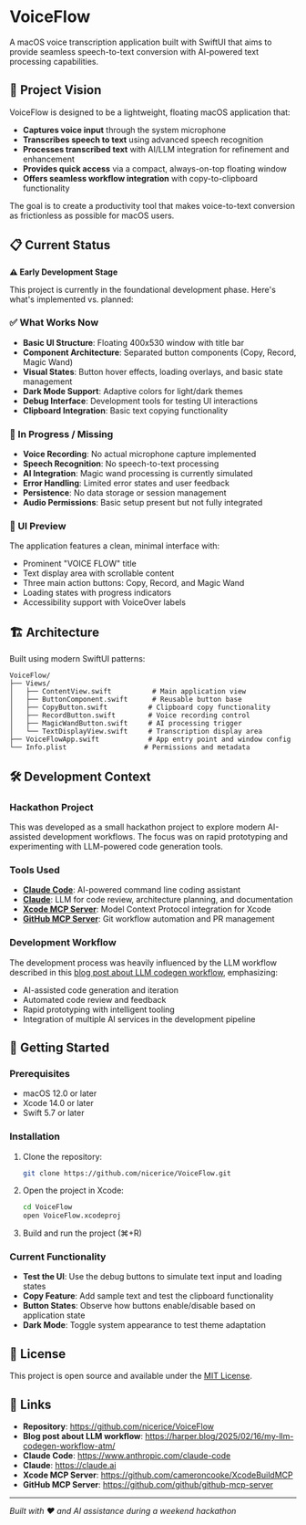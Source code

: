 # VoiceFlow

A macOS voice transcription application built with SwiftUI that aims to provide seamless speech-to-text conversion with AI-powered text processing capabilities.

## 🎯 Project Vision

VoiceFlow is designed to be a lightweight, floating macOS application that:

- **Captures voice input** through the system microphone
- **Transcribes speech to text** using advanced speech recognition
- **Processes transcribed text** with AI/LLM integration for refinement and enhancement
- **Provides quick access** via a compact, always-on-top floating window
- **Offers seamless workflow integration** with copy-to-clipboard functionality

The goal is to create a productivity tool that makes voice-to-text conversion as frictionless as possible for macOS users.

## 📋 Current Status

**⚠️ Early Development Stage**

This project is currently in the foundational development phase. Here's what's implemented vs. planned:

### ✅ What Works Now
- **Basic UI Structure**: Floating 400x530 window with title bar
- **Component Architecture**: Separated button components (Copy, Record, Magic Wand)
- **Visual States**: Button hover effects, loading overlays, and basic state management
- **Dark Mode Support**: Adaptive colors for light/dark themes
- **Debug Interface**: Development tools for testing UI interactions
- **Clipboard Integration**: Basic text copying functionality

### 🚧 In Progress / Missing
- **Voice Recording**: No actual microphone capture implemented
- **Speech Recognition**: No speech-to-text processing
- **AI Integration**: Magic wand processing is currently simulated
- **Error Handling**: Limited error states and user feedback
- **Persistence**: No data storage or session management
- **Audio Permissions**: Basic setup present but not fully integrated

### 🎨 UI Preview

The application features a clean, minimal interface with:
- Prominent "VOICE FLOW" title
- Text display area with scrollable content
- Three main action buttons: Copy, Record, and Magic Wand
- Loading states with progress indicators
- Accessibility support with VoiceOver labels

## 🏗️ Architecture

Built using modern SwiftUI patterns:

```
VoiceFlow/
├── Views/
│   ├── ContentView.swift          # Main application view
│   ├── ButtonComponent.swift      # Reusable button base
│   ├── CopyButton.swift          # Clipboard copy functionality
│   ├── RecordButton.swift        # Voice recording control
│   ├── MagicWandButton.swift     # AI processing trigger
│   └── TextDisplayView.swift     # Transcription display area
├── VoiceFlowApp.swift            # App entry point and window config
└── Info.plist                   # Permissions and metadata
```

## 🛠️ Development Context

### Hackathon Project
This was developed as a small hackathon project to explore modern AI-assisted development workflows. The focus was on rapid prototyping and experimenting with LLM-powered code generation tools.

### Tools Used
- **[Claude Code](https://www.anthropic.com/claude-code)**: AI-powered command line coding assistant
- **[Claude](https://claude.ai)**: LLM for code review, architecture planning, and documentation
- **[Xcode MCP Server](https://github.com/cameroncooke/XcodeBuildMCP)**: Model Context Protocol integration for Xcode
- **[GitHub MCP Server](https://github.com/github/github-mcp-server)**: Git workflow automation and PR management

### Development Workflow
The development process was heavily influenced by the LLM workflow described in this [blog post about LLM codegen workflow](https://harper.blog/2025/02/16/my-llm-codegen-workflow-atm/), emphasizing:
- AI-assisted code generation and iteration
- Automated code review and feedback
- Rapid prototyping with intelligent tooling
- Integration of multiple AI services in the development pipeline

## 🚀 Getting Started

### Prerequisites
- macOS 12.0 or later
- Xcode 14.0 or later
- Swift 5.7 or later

### Installation
1. Clone the repository:
   ```bash
   git clone https://github.com/nicerice/VoiceFlow.git
   ```

2. Open the project in Xcode:
   ```bash
   cd VoiceFlow
   open VoiceFlow.xcodeproj
   ```

3. Build and run the project (⌘+R)

### Current Functionality
- **Test the UI**: Use the debug buttons to simulate text input and loading states
- **Copy Feature**: Add sample text and test the clipboard functionality
- **Button States**: Observe how buttons enable/disable based on application state
- **Dark Mode**: Toggle system appearance to test theme adaptation

## 📄 License

This project is open source and available under the [MIT License](LICENSE).

## 🔗 Links

- **Repository**: https://github.com/nicerice/VoiceFlow
- **Blog post about LLM workflow**: https://harper.blog/2025/02/16/my-llm-codegen-workflow-atm/
- **Claude Code**: https://www.anthropic.com/claude-code
- **Claude**: https://claude.ai
- **Xcode MCP Server**: https://github.com/cameroncooke/XcodeBuildMCP
- **GitHub MCP Server**: https://github.com/github/github-mcp-server

---

*Built with ❤️ and AI assistance during a weekend hackathon*